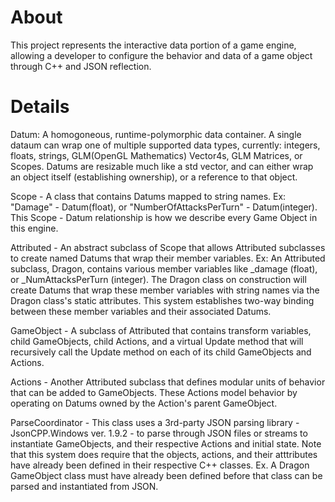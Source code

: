 # About
This project represents the interactive data portion of a game engine, allowing a developer to configure the behavior and data of a game object through C++ and JSON reflection.

# Details
Datum: A homogoneous, runtime-polymorphic data container. A single dataum can wrap one of multiple supported data types, currently: integers, floats, strings, GLM(OpenGL Mathematics) Vector4s, GLM Matrices, or Scopes. Datums are resizable much like a std vector, and can either wrap an object itself (establishing ownership), or a reference to that object.

Scope - A class that contains Datums mapped to string names. Ex: "Damage" - Datum(float), or "NumberOfAttacksPerTurn" - Datum(integer). This Scope - Datum relationship is how we describe every Game Object in this engine.

Attributed - An abstract subclass of Scope that allows Attributed subclasses to create named Datums that wrap their member variables. Ex: An Attributed subclass, Dragon, contains various member variables like _damage (float), or _NumAttacksPerTurn (integer). The Dragon class on construction will create Datums that wrap these member variables with string names via the Dragon class's static attributes. This system establishes two-way binding between these member variables and their associated Datums.

GameObject - A subclass of Attributed that contains transform variables, child GameObjects, child Actions, and a virtual Update method that will recursively call the Update method on each of its child GameObjects and Actions. 

Actions - Another Attributed subclass that defines modular units of behavior that can be added to GameObjects. These Actions model behavior by operating on Datums owned by the Action's parent GameObject. 

ParseCoordinator - This class uses a 3rd-party JSON parsing library - JsonCPP.Windows ver. 1.9.2 - to parse through JSON files or streams to instantiate GameObjects, and their respective Actions and initial state. Note that this system does require that the objects, actions, and their atttributes have already been defined in their respective C++ classes. Ex. A Dragon GameObject class must have already been defined before that class can be parsed and instantiated from JSON.
